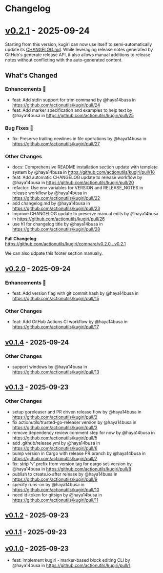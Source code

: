 # Changelog

<!-- KUGIRI-INSERT: changelog -->

<!-- KUGIRI-BEGIN: v0.2.1 -->
<!-- KUGIRI-BEGIN: v0.2.1-auto-generated-title -->
# [v0.2.1](https://github.com/actionutils/kugiri/releases/tag/v0.2.1) - 2025-09-24
<!-- KUGIRI-END: v0.2.1-auto-generated-title -->
<!-- KUGIRI-BEGIN: v0.2.1-notes -->
Starting from this version, kugiri can now use itself to semi-automatically update its
[CHANGELOG.md](https://github.com/actionutils/kugiri/blob/main/CHANGELOG.md). While leveraging release notes generated by
GitHub's generate release API, it also allows manual additions to release notes without conflicting with the
auto-generated content.
<!-- KUGIRI-BEGIN: v0.2.1-auto-generated-notes -->
<!-- Release notes generated using configuration in .github/release.yml at main -->

## What's Changed
### Enhancements 🎉
* feat: Add stdin support for trim command by @haya14busa in https://github.com/actionutils/kugiri/pull/24
* feat: Add marker specification and examples to help text by @haya14busa in https://github.com/actionutils/kugiri/pull/25
### Bug Fixes 🐛
* fix: Preserve trailing newlines in file operations by @haya14busa in https://github.com/actionutils/kugiri/pull/27
### Other Changes
* docs: Comprehensive README installation section update with template system by @haya14busa in https://github.com/actionutils/kugiri/pull/18
* feat: Add automatic CHANGELOG update to release workflow by @haya14busa in https://github.com/actionutils/kugiri/pull/20
* refactor: Use env variables for VERSION and RELEASE_NOTES in release workflow by @haya14busa in https://github.com/actionutils/kugiri/pull/22
* add changelog.md by @haya14busa in https://github.com/actionutils/kugiri/pull/23
* Improve CHANGELOG update to preserve manual edits by @haya14busa in https://github.com/actionutils/kugiri/pull/26
* use h1 for changelog title by @haya14busa in https://github.com/actionutils/kugiri/pull/28


**Full Changelog**: https://github.com/actionutils/kugiri/compare/v0.2.0...v0.2.1
<!-- KUGIRI-END: v0.2.1-auto-generated-notes -->

We can also udpate this footer section manually. 

<!-- KUGIRI-END: v0.2.1-notes -->
<!-- KUGIRI-END: v0.2.1 -->


## [v0.2.0](https://github.com/actionutils/kugiri/compare/v0.1.4...v0.2.0) - 2025-09-24
### Enhancements 🎉
- feat: Add version flag with git commit hash by @haya14busa in https://github.com/actionutils/kugiri/pull/15
### Other Changes
- feat: Add GitHub Actions CI workflow by @haya14busa in https://github.com/actionutils/kugiri/pull/17

## [v0.1.4](https://github.com/actionutils/kugiri/compare/v0.1.3...v0.1.4) - 2025-09-24
### Other Changes
- support windows by @haya14busa in https://github.com/actionutils/kugiri/pull/13

## [v0.1.3](https://github.com/actionutils/kugiri/compare/v0.1.2...v0.1.3) - 2025-09-23
### Other Changes
- setup goreleaser and PR driven release flow by @haya14busa in https://github.com/actionutils/kugiri/pull/2
- fix actionutils/trusted-go-releaser version by @haya14busa in https://github.com/actionutils/kugiri/pull/3
- remove dependency review comment step for now by @haya14busa in https://github.com/actionutils/kugiri/pull/5
- add .github/release.yml by @haya14busa in https://github.com/actionutils/kugiri/pull/6
- bump version in Cargo with release PR branch by @haya14busa in https://github.com/actionutils/kugiri/pull/7
- fix: strip 'v' prefix from version tag for cargo set-version by @haya14busa in https://github.com/actionutils/kugiri/pull/8
- publish to create.io after release by @haya14busa in https://github.com/actionutils/kugiri/pull/9
- specify runs-on by @haya14busa in https://github.com/actionutils/kugiri/pull/10
- need id-token for gitsign by @haya14busa in https://github.com/actionutils/kugiri/pull/11

## [v0.1.2](https://github.com/actionutils/kugiri/compare/v0.1.1...v0.1.2) - 2025-09-23

## [v0.1.1](https://github.com/actionutils/kugiri/compare/v0.1.0...v0.1.1) - 2025-09-23

## [v0.1.0](https://github.com/actionutils/kugiri/commits/v0.1.0) - 2025-09-23
- feat: Implement kugiri - marker-based block editing CLI by @haya14busa in https://github.com/actionutils/kugiri/pull/1
